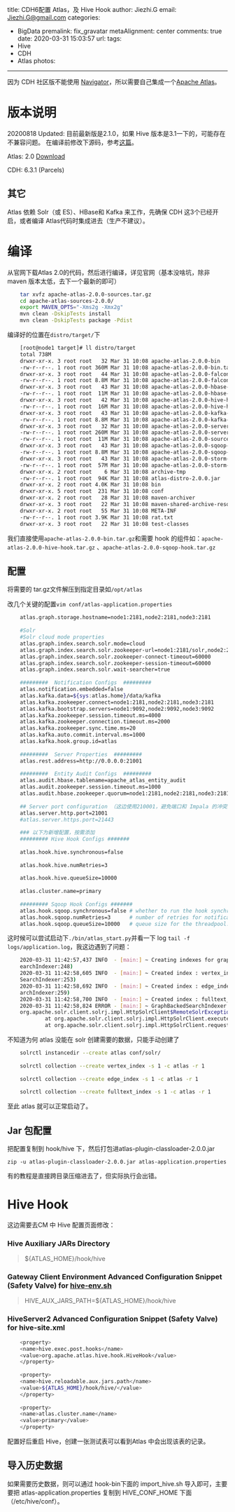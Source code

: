 title: CDH6配置 Atlas，及 Hive Hook
author: Jiezhi.G
email: Jiezhi.G@gmail.com
categories:
  - BigData
premalink: fix_gravatar
metaAlignment: center
comments: true
date: 2020-03-31 15:03:57
url:
tags:
  - Hive
  - CDH
  - Atlas
photos:
---

因为 CDH 社区版不能使用 [Navigator](https://docs.cloudera.com/documentation/enterprise/6/6.3/topics/datamgmt_intro.html#intro_to_cloudera_navigator_data_mgmt)，所以需要自己集成一个[Apache Atlas](https://docs.cloudera.com/documentation/enterprise/6/6.3/topics/datamgmt_intro.html#intro_to_cloudera_navigator_data_mgmt)。

<!--more-->

# 版本说明
20200818 Updated: 目前最新版是2.1.0，如果 Hive 版本是3.1一下的，可能存在不兼容问题。
在编译前修改下源码，参考[这篇](/2020/08/18/atlas2-hive-hook-error/)。

Atlas: 2.0 [Download](https://atlas.apache.org/#/Downloads)


CDH: 6.3.1 (Parcels)

## 其它

Atlas 依赖 Solr（或 ES）、HBase和 Kafka 来工作，先确保 CDH 这3个已经开启，或者编译 Atlas代码时集成进去（生产不建议）。

# 编译

从官网下载Atlas 2.0的代码，然后进行编译，详见官网（基本没啥坑，除非 maven 版本太低，去下一个最新的即可）
```bash
    tar xvfz apache-atlas-2.0.0-sources.tar.gz
    cd apache-atlas-sources-2.0.0/
    export MAVEN_OPTS="-Xms2g -Xmx2g"
    mvn clean -DskipTests install
    mvn clean -DskipTests package -Pdist
```

编译好的位置在`distro/target/`下
```bash
    [root@node1 target]# ll distro/target
    total 738M
    drwxr-xr-x. 3 root root   32 Mar 31 10:08 apache-atlas-2.0.0-bin
    -rw-r--r--. 1 root root 360M Mar 31 10:08 apache-atlas-2.0.0-bin.tar.gz
    drwxr-xr-x. 3 root root   44 Mar 31 10:08 apache-atlas-2.0.0-falcon-hook
    -rw-r--r--. 1 root root 8.8M Mar 31 10:08 apache-atlas-2.0.0-falcon-hook.tar.gz
    drwxr-xr-x. 3 root root   43 Mar 31 10:08 apache-atlas-2.0.0-hbase-hook
    -rw-r--r--. 1 root root  11M Mar 31 10:08 apache-atlas-2.0.0-hbase-hook.tar.gz
    drwxr-xr-x. 3 root root   42 Mar 31 10:08 apache-atlas-2.0.0-hive-hook
    -rw-r--r--. 1 root root  16M Mar 31 10:08 apache-atlas-2.0.0-hive-hook.tar.gz
    drwxr-xr-x. 3 root root   43 Mar 31 10:08 apache-atlas-2.0.0-kafka-hook
    -rw-r--r--. 1 root root 8.8M Mar 31 10:08 apache-atlas-2.0.0-kafka-hook.tar.gz
    drwxr-xr-x. 3 root root   32 Mar 31 10:08 apache-atlas-2.0.0-server
    -rw-r--r--. 1 root root 260M Mar 31 10:08 apache-atlas-2.0.0-server.tar.gz
    -rw-r--r--. 1 root root  11M Mar 31 10:08 apache-atlas-2.0.0-sources.tar.gz
    drwxr-xr-x. 3 root root   43 Mar 31 10:08 apache-atlas-2.0.0-sqoop-hook
    -rw-r--r--. 1 root root 8.8M Mar 31 10:08 apache-atlas-2.0.0-sqoop-hook.tar.gz
    drwxr-xr-x. 3 root root   43 Mar 31 10:08 apache-atlas-2.0.0-storm-hook
    -rw-r--r--. 1 root root  57M Mar 31 10:08 apache-atlas-2.0.0-storm-hook.tar.gz
    drwxr-xr-x. 2 root root    6 Mar 31 10:08 archive-tmp
    -rw-r--r--. 1 root root  94K Mar 31 10:08 atlas-distro-2.0.0.jar
    drwxr-xr-x. 2 root root 4.0K Mar 31 10:08 bin
    drwxr-xr-x. 5 root root  231 Mar 31 10:08 conf
    drwxr-xr-x. 2 root root   28 Mar 31 10:08 maven-archiver
    drwxr-xr-x. 3 root root   22 Mar 31 10:08 maven-shared-archive-resources
    drwxr-xr-x. 2 root root   55 Mar 31 10:08 META-INF
    -rw-r--r--. 1 root root 3.9K Mar 31 10:08 rat.txt
    drwxr-xr-x. 3 root root   22 Mar 31 10:08 test-classes
```
我们直接使用`apache-atlas-2.0.0-bin.tar.gz`和需要 hook 的组件如：`apache-atlas-2.0.0-hive-hook.tar.gz` 、`apache-atlas-2.0.0-sqoop-hook.tar.gz`

## 配置

将需要的 tar.gz文件解压到指定目录如`/opt/atlas`

改几个关键的配置`vim conf/atlas-application.properties`

```bash
    atlas.graph.storage.hostname=node1:2181,node2:2181,node3:2181
    
    #Solr
    #Solr cloud mode properties
    atlas.graph.index.search.solr.mode=cloud
    atlas.graph.index.search.solr.zookeeper-url=node1:2181/solr,node2:2181/solr,node3:2181/solr
    atlas.graph.index.search.solr.zookeeper-connect-timeout=60000
    atlas.graph.index.search.solr.zookeeper-session-timeout=60000
    atlas.graph.index.search.solr.wait-searcher=true
    
    #########  Notification Configs  #########
    atlas.notification.embedded=false
    atlas.kafka.data=${sys:atlas.home}/data/kafka
    atlas.kafka.zookeeper.connect=node1:2181,node2:2181,node3:2181
    atlas.kafka.bootstrap.servers=node1:9092,node2:9092,node3:9092
    atlas.kafka.zookeeper.session.timeout.ms=4000
    atlas.kafka.zookeeper.connection.timeout.ms=2000
    atlas.kafka.zookeeper.sync.time.ms=20
    atlas.kafka.auto.commit.interval.ms=1000
    atlas.kafka.hook.group.id=atlas
    
    #########  Server Properties  #########
    atlas.rest.address=http://0.0.0.0:21001
    
    #########  Entity Audit Configs  #########
    atlas.audit.hbase.tablename=apache_atlas_entity_audit
    atlas.audit.zookeeper.session.timeout.ms=1000
    atlas.audit.hbase.zookeeper.quorum=node1:2181,node2:2181,node3:2181
    
    ## Server port configuration （这边使用210001，避免端口和 Impala 的冲突）
    atlas.server.http.port=21001
    #atlas.server.https.port=21443
    
    ### 以下为新增配置，按需添加
    ######### Hive Hook Configs #######
    
    atlas.hook.hive.synchronous=false
    
    atlas.hook.hive.numRetries=3
    
    atlas.hook.hive.queueSize=10000
    
    atlas.cluster.name=primary
    
    ######### Sqoop Hook Configs #######
    atlas.hook.sqoop.synchronous=false # whether to run the hook synchronously. false recommended to avoid delays in Sqoop operation completion. Default: false
    atlas.hook.sqoop.numRetries=3      # number of retries for notification failure. Default: 3
    atlas.hook.sqoop.queueSize=10000   # queue size for the threadpool. Default: 10000
```
这时候可以尝试启动下`./bin/atlas_start.py`并看一下 log `tail -f logs/application.log`，我这边遇到了问题：
```bash
    2020-03-31 11:42:57,437 INFO  - [main:] ~ Creating indexes for graph. (GraphBackedS
    earchIndexer:248)
    2020-03-31 11:42:58,605 INFO  - [main:] ~ Created index : vertex_index (GraphBacked
    SearchIndexer:253)
    2020-03-31 11:42:58,692 INFO  - [main:] ~ Created index : edge_index (GraphBackedSe
    archIndexer:259)
    2020-03-31 11:42:58,700 INFO  - [main:] ~ Created index : fulltext_index (GraphBackedSearchIndexer:265)
    2020-03-31 11:42:58,824 ERROR - [main:] ~ GraphBackedSearchIndexer.initialize() failed (GraphBackedSearchIndexer:307)
    org.apache.solr.client.solrj.impl.HttpSolrClient$RemoteSolrException: Error from server at http://BD-Cal-Pro-02:8983/solr: Can not find the specified config set: vertex_index
            at org.apache.solr.client.solrj.impl.HttpSolrClient.executeMethod(HttpSolrClient.java:627)
            at org.apache.solr.client.solrj.impl.HttpSolrClient.request(HttpSolrClient.java:253)
```
不知道为何 atlas 没能在 solr 创建需要的数据，只能手动创建了
```bash
    solrctl instancedir --create atlas conf/solr/
    
    solrctl collection --create vertex_index -s 1 -c atlas -r 1
    
    solrctl collection --create edge_index -s 1 -c atlas -r 1
    
    solrctl collection --create fulltext_index -s 1 -c atlas -r 1
```

至此 atlas 就可以正常启动了。

## Jar 包配置

把配置复制到 hook/hive 下，然后打包进atlas-plugin-classloader-2.0.0.jar

`zip -u atlas-plugin-classloader-2.0.0.jar atlas-application.properties`

有的教程是直接跨目录压缩进去了，但实际执行会出错。

# Hive Hook

这边需要去CM 中 Hive 配置页面修改：

### Hive Auxiliary JARs Directory

> ${ATLAS_HOME}/hook/hive

### Gateway Client Environment Advanced Configuration Snippet (Safety Valve) for [hive-env.sh](http://hive-env.sh/)

> HIVE_AUX_JARS_PATH=${ATLAS_HOME}/hook/hive

### HiveServer2 Advanced Configuration Snippet (Safety Valve) for hive-site.xml
```bash
    <property>
    <name>hive.exec.post.hooks</name>
    <value>org.apache.atlas.hive.hook.HiveHook</value>
    </property>
    
    <property>
    <name>hive.reloadable.aux.jars.path</name>
    <value>${ATLAS_HOME}/hook/hive/</value>
    </property>
    
    <property>
    <name>atlas.cluster.name</name>
    <value>primary</value>
    </property>
```
配置好后重启 Hive，创建一张测试表可以看到Atlas 中会出现该表的记录。

## 导入历史数据

如果需要历史数据，则可以通过 hook-bin下面的 import_hive.sh 导入即可，主要要把 atlas-application.properties 复制到 HIVE_CONF_HOME 下面（/etc/hive/conf）。


